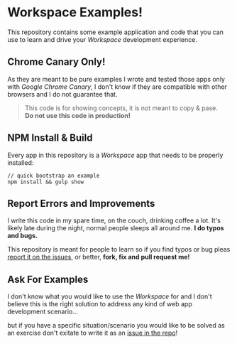 Workspace Examples!
===================

This repository contains some example application and code that you can use to learn and
drive your _Workspace_ development experience.

## Chrome Canary Only!

As they are meant to be pure examples I wrote and tested those apps only with _Google Chrome Canary_, I don't know if they are compatible with other browsers and I do not guarantee that.

> This code is for showing concepts, it is not meant to copy & pase.  
> **Do not use this code in production!**

## NPM Install & Build

Every app in this repository is a _Workspace_ app that needs to be properly installed:
    
    // quick bootstrap an example
    npm install && gulp show

## Report Errors and Improvements

I write this code in my spare time, on the couch, drinking coffee a lot. It's likely late during the night, normal people sleeps all around me. **I do typos and bugs.**

This repository is meant for people to learn so if you find typos or bug pleas [report it on the issues](https://github.com/PoliteJS/workspace-examples/issues), or better, **fork, fix and pull request me!**

## Ask For Examples

I don't know what you would like to use the _Workspace_ for and I don't believe this is the right solution to address any kind of web app development scenario... 

but if you have a specific situation/scenario you would like to be solved as an exercise don't exitate to write it as an [issue in the repo](https://github.com/PoliteJS/workspace-examples/issues)!